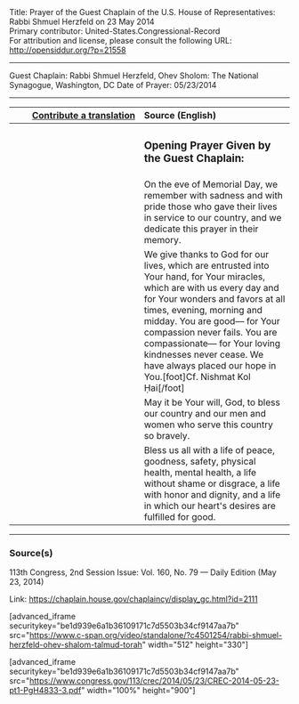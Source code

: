 <html>
<head></head>
<body>
Title: Prayer of the Guest Chaplain of the U.S. House of Representatives: Rabbi Shmuel Herzfeld on 23 May 2014<br />
Primary contributor: United-States.Congressional-Record<br />
For attribution and license, please consult the following URL: <a href="http://opensiddur.org/?p=21558">http://opensiddur.org/?p=21558</a>
<p />
<hr />

Guest Chaplain: Rabbi Shmuel Herzfeld, Ohev Sholom: The National Synagogue, Washington, DC
Date of Prayer: 05/23/2014

<hr />

<table style="margin-left: auto;margin-right: auto;" class="draggable">
<thead><tr><th id="x" style="text-align: right;"><a href="/contributing/upload/">Contribute a translation</a></th><th style="text-align: left;">Source (English)</th></tr></thead>
<tbody>
<tr><td style="vertical-align:top;" width="46%">
<div class="liturgy"><span lang="he">

</span></div></td>
 
<td style="vertical-align:top;" width="53%">
<div class="english">
<h3>Opening Prayer Given by the Guest Chaplain:</h3>
</div></td></tr>


<tr><td style="vertical-align:top;" width="46%">
<div class="liturgy"><span lang="he">

</span></div></td>
 
<td style="vertical-align:top;" width="53%">
<div class="english">
On the eve of Memorial Day, 
we remember 
with sadness and with pride 
those who gave their lives 
in service to our country, 
and we dedicate this prayer 
in their memory.
</div></td></tr>


<tr><td style="vertical-align:top;" width="46%">
<div class="liturgy"><span lang="he">

</span></div></td>
 
<td style="vertical-align:top;" width="53%">
<div class="english">
We give thanks to God 
for our lives, 
which are entrusted into Your hand, 
for Your miracles, 
which are with us every day 
and for Your wonders 
and favors 
at all times, evening, morning and midday. 
You are good––
for Your compassion never fails. 
You are compassionate––
for Your loving kindnesses never cease. 
We have always placed our hope in You.[foot]Cf. Nishmat Kol Ḥai[/foot]
</div></td></tr>


<tr><td style="vertical-align:top;" width="46%">
<div class="liturgy"><span lang="he">

</span></div></td>
 
<td style="vertical-align:top;" width="53%">
<div class="english">
May it be Your will, God, 
to bless our country 
and our men and women who serve this country 
so bravely.
</div></td></tr>


<tr><td style="vertical-align:top;" width="46%">
<div class="liturgy"><span lang="he">

</span></div></td>
 
<td style="vertical-align:top;" width="53%">
<div class="english">
Bless us all with a life of peace, 
goodness, 
safety, 
physical health, 
mental health, 
a life without shame or disgrace, 
a life with honor and dignity, 
and a life in which our heart's desires 
are fulfilled for good.
</div></td></tr>
</tbody></table>

<hr />

<h3>Source(s)</h3>

113th Congress, 2nd Session
Issue: Vol. 160, No. 79 — Daily Edition (May 23, 2014)

Link: <a href="https://chaplain.house.gov/chaplaincy/display_gc.html?id=2111">https://chaplain.house.gov/chaplaincy/display_gc.html?id=2111</a>

[advanced_iframe securitykey="be1d939e6a1b36109171c7d5503b34cf9147aa7b" src="https://www.c-span.org/video/standalone/?c4501254/rabbi-shmuel-herzfeld-ohev-shalom-talmud-torah" width="512" height="330"]

[advanced_iframe securitykey="be1d939e6a1b36109171c7d5503b34cf9147aa7b" src="https://www.congress.gov/113/crec/2014/05/23/CREC-2014-05-23-pt1-PgH4833-3.pdf" width="100%" height="900"]
</body>
</html>